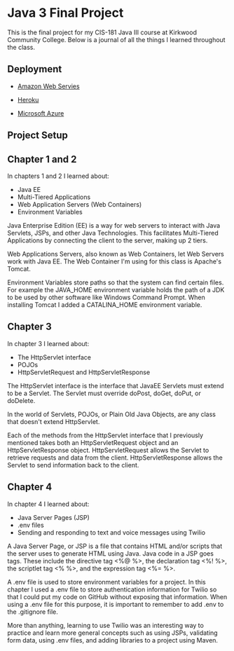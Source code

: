 # Java 3 Final Project

This is the final project for my CIS-181 Java III course at Kirkwood Community College. Below is a journal of all the things I learned throughout the class.

## Deployment

* [Amazon Web Servies](http://java3spring2022-env.eba-2geyu3hp.us-east-1.elasticbeanstalk.com/register.html)

* [Heroku](salty-savannah-73662.herokuapp.com/)

* [Microsoft Azure](https://java3finalproject2022.azurewebsites.net)

## Project Setup

## Chapter 1 and 2

In chapters 1 and 2 I learned about:

- Java EE
- Multi-Tiered Applications
- Web Application Servers (Web Containers)
- Environment Variables

Java Enterprise Edition (EE) is a way for web servers to interact with Java Servlets, JSPs, and other Java Technologies. This facilitates Multi-Tiered Applications by connecting the client to the server, making up 2 tiers.

Web Applications Servers, also known as Web Containers, let Web Servers work with Java EE. The Web Container I'm using for this class is Apache's Tomcat.

Environment Variables store paths so that the system can find certain files. For example the JAVA_HOME environment variable holds the path of a JDK to be used by other software like Windows Command Prompt. When installing Tomcat I added a CATALINA_HOME environment variable.

## Chapter 3

In chapter 3 I learned about:

- The HttpServlet interface
- POJOs
- HttpServletRequest and HttpServletResponse

The HttpServlet interface is the interface that JavaEE Servlets must extend to be a Servlet. The Servlet must override doPost, doGet, doPut, or doDelete.

In the world of Servlets, POJOs, or Plain Old Java Objects, are any class that doesn't extend HttpServlet.

Each of the methods from the HttpServlet interface that I previously mentioned takes both an HttpServletRequest object and an HttpServletResponse object. HttpServletRequest allows the Servlet to retrieve requests and data from the client. HttpServletResponse allows the Servlet to send information back to the client.

## Chapter 4

In chapter 4 I learned about:

- Java Server Pages (JSP)
- .env files
- Sending and responding to text and voice messages using Twilio

A Java Server Page, or JSP is a file that contains HTML and/or scripts that the server uses to generate HTML using Java. Java code in a JSP goes tags. These include the directive tag <%@ %>, the declaration tag <%! %>, the scriptlet tag <% %>, and the expression tag <%= %>.

A .env file is used to store environment variables for a project. In this chapter I used a .env file to store authentication information for Twilio so that I could put my code on GitHub without exposing that information. When using a .env file for this purpose, it is important to remember to add .env to the .gitignore file.

More than anything, learning to use Twilio was an interesting way to practice and learn more general concepts such as using JSPs, validating form data, using .env files, and adding libraries to a project using Maven.
